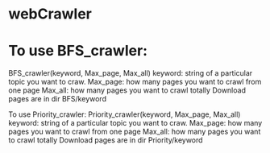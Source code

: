 # webCrawler
# To use BFS_crawler:
BFS_crawler(keyword, Max_page, Max_all)
keyword: string of a particular topic you want to craw.
Max_page: how many pages you want to crawl from one page
Max_all: how many pages you want to crawl totally
Download pages are in dir BFS/keyword


To use Priority_crawler:
Priority_crawler(keyword, Max_page, Max_all)
keyword: string of a particular topic you want to craw.
Max_page: how many pages you want to crawl from one page
Max_all: how many pages you want to crawl totally 
Download pages are in dir Priority/keyword




